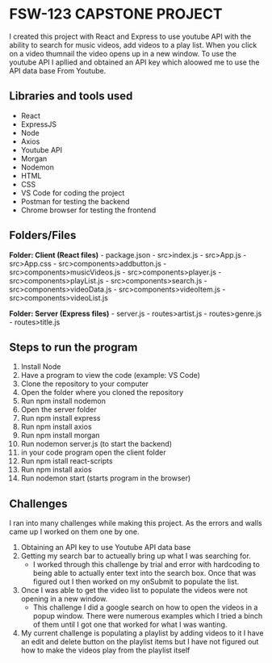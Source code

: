# FSW-123 CAPSTONE PROJECT

I created this project with React and Express to use youtube API with the ability to search for music videos, add videos to a play list. When you click on a video thumnail the video opens up in a new window. To use the youtube API I apllied and obtained an API key which aloowed me to use the API data base From Youtube.

## Libraries and tools used

- React
- ExpressJS
- Node
- Axios
- Youtube API
- Morgan
- Nodemon
- HTML
- CSS
- VS Code for coding the project
- Postman for testing the backend
- Chrome browser for testing the frontend

## Folders/Files

**Folder: Client (React files)**
    - package.json
    - src>index.js
    - src>App.js
    - src>App.css
    - src>components>addbutton.js
    - src>components>musicVideos.js
    - src>components>player.js
    - src>components>playList.js
    - src>components>search.js
    - src>components>videoData.js
    - src>components>videoItem.js
    - src>components>videoList.js

**Folder: Server (Express files)**
    - server.js
    - routes>artist.js
    - routes>genre.js
    - routes>title.js

## Steps to run the program
1. Install Node
2. Have a program to view the code (example: VS Code)
3. Clone the repository to your computer
4. Open the folder where you cloned the repository
5. Run npm install nodemon
6. Open the server folder
7. Run npm install express
8. Run npm install axios
9. Run npm install morgan
10. Run nodemon server.js (to start the backend)
11. in your code program open the client folder
12. Run npm istall react-scripts
13. Run npm install axios
14. Run nodemon start (starts program in the browser) 

## Challenges

I ran into many challenges while making this project. As the errors and walls came up I worked on them one by one. 

1. Obtaining an API key to use Youtube API data base
2. Getting my search bar to actueally bring up what I was searching for.
    - I worked through this challenge by trial and error with hardcoding to being able to actually enter text into the search box. Once that was figured out I then worked on my onSubmit to populate the list.
3. Once I was able to get the video list to populate the videos were not opening in a new window. 
    - This challenge I did a google search on how to open the videos in a popup window. There were numerous examples which I tried a binch of them until I got one that worked for what I was wanting.
4. My current challenge is populating a playlist by adding videos to it I have an edit and delete button on the playlist items but I have not figured out how to make the videos play from the playlist itself
